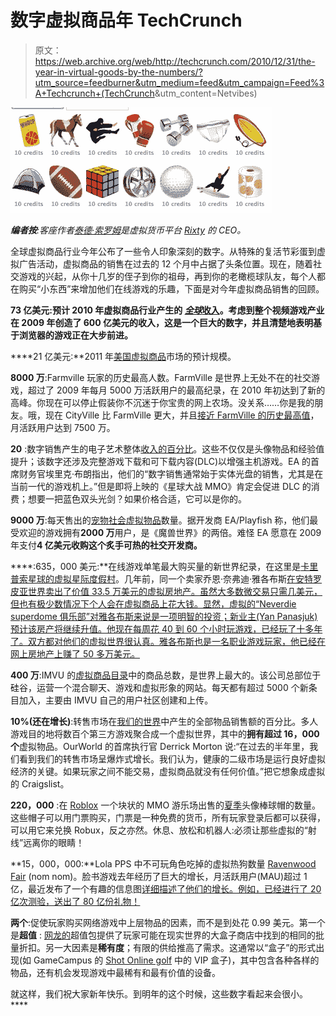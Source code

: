 # 数字虚拟商品年 TechCrunch

> 原文：<https://web.archive.org/web/http://techcrunch.com/2010/12/31/the-year-in-virtual-goods-by-the-numbers/?utm_source=feedburner&utm_medium=feed&utm_campaign=Feed%3A+Techcrunch+(TechCrunch>&utm_content=Netvibes)

![](img/1c12b67cafe3ce9e54942a3863be611b.png)

***编者按**:客座作者[泰德·索罗姆](https://web.archive.org/web/20230202225105/http://www.crunchbase.com/person/ted-sorom)是虚拟货币平台 [Rixty](https://web.archive.org/web/20230202225105/https://www.rixty.com/home) 的 CEO。*

全球虚拟商品行业今年公布了一些令人印象深刻的数字。从特殊的复活节彩蛋到虚拟广告活动，虚拟商品的销售在过去的 12 个月中占据了头条位置。现在，随着社交游戏的兴起，从你十几岁的侄子到你的祖母，再到你的老橄榄球队友，每个人都在购买“小东西”来增加他们在线游戏的乐趣，下面是对今年虚拟商品销售的回顾。

**73 亿美元:预计 2010 年虚拟商品行业产生的 [*全球*收入](https://web.archive.org/web/20230202225105/http://www.engagedigital.com/2010/11/12/in-stat-virtual-goods-revenue-up-245-since-2007/)。考虑到整个视频游戏产业在 2009 年创造了 600 亿美元的收入，这是一个巨大的数字，并且清楚地表明基于浏览器的游戏正在大步前进。**

 ****21 亿美元:**2011 年[美国虚拟商品](https://web.archive.org/web/20230202225105/http://www.insidevirtualgoods.com/us-virtual-goods/)市场的预计规模。

**8000 万**:Farmville 玩家的历史最高人数。FarmVille 是世界上无处不在的社交游戏，超过了 2009 年每月 5000 万活跃用户的最高纪录，在 2010 年初达到了新的高峰。你现在可以停止假装你不沉迷于你宝贵的网上农场。没关系……你是我的朋友。哦，现在 CityVille 比 FarmVille 更大，并且[接近 FarmVille 的历史最高值](https://web.archive.org/web/20230202225105/http://www.appdata.com/leaderboard/apps?metric_select=mau)，月活跃用户达到 7500 万。

**20** :数字销售产生的电子艺术整体[收入的百分比](https://web.archive.org/web/20230202225105/http://www.joystiq.com/2010/12/07/ea-predicts-digital-sales-will-make-up-20-of-revenue-for-fiscal/)。这些不仅仅是头像物品和经验值提升；该数字还涉及完整游戏下载和可下载内容(DLC)以增强主机游戏。EA 的首席财务官埃里克·布朗指出，他们的“数字销售通常始于实体光盘的销售，尤其是在当前一代的游戏机上。”但是即将上映的《星球大战 MMO》肯定会促进 DLC 的消费；想要一把蓝色双头光剑？如果价格合适，它可以是你的。

**9000 万**:每天售出的[宠物社会虚拟物品](https://web.archive.org/web/20230202225105/http://www.socialbusinesstoday.net/2010/12/pet-society-sells-90-million-virtual.html)数量。据开发商 EA/Playfish 称，他们最受欢迎的游戏拥有**2000 万**用户，是《魔兽世界》的两倍。难怪 EA 愿意在 2009 年支付**4 亿美元收购这个炙手可热的社交开发商。**

 ****:635，000 美元:**在线游戏单笔最大购买量的新世界纪录，在这里是[卡里普索星球的虚拟星际度假村](https://web.archive.org/web/20230202225105/http://www.ripten.com/2010/11/12/planet-calypso-virtual-resort-sells-for-635000/)。几年前，同一个卖家乔恩·奈弗迪·雅各布斯[在安特罗皮亚世界卖出了价值 33.5 万美元的虚拟房地产。虽然大多数微交易只需几美元，但也有极少数情况下个人会在虚拟商品上花大钱。显然，虚拟的“Neverdie superdome 俱乐部”对雅各布斯来说是一项明智的投资；新业主(Yan Panasjuk)预计该房产将继续升值。他现在每周花 40 到 60 个小时玩游戏，已经玩了十多年了。双方都对他们的虚拟世界很认真。雅各布斯也是一名职业游戏玩家，他已经在网上房地产上赚了 50 多万美元。](https://web.archive.org/web/20230202225105/http://gizmodo.com/5693093/man-who-paid-335000-for-virtual-real-estate-explains-why)

**400 万**:IMVU 的[虚拟商品目录](https://web.archive.org/web/20230202225105/http://www.imvu.com/)中的商品总数，是世界上最大的。该公司总部位于硅谷，运营一个混合聊天、游戏和虚拟形象的网站。每天都有超过 5000 个新条目加入，主要由 IMVU 自己的用户社区创建和上传。

**10%(还在增长)**:转售市场在[我们的世界](https://web.archive.org/web/20230202225105/http://w01.ourworld.com/v11/?env=ourworld)中产生的全部物品销售额的百分比。多人游戏目的地将数百个第三方游戏聚合成一个虚拟世界，其中的**拥有超过 16，000 个**虚拟物品。OurWorld 的首席执行官 Derrick Morton 说:“在过去的半年里，我们看到我们的转售市场呈爆炸式增长。我们认为，健康的二级市场是运行良好虚拟经济的关键。如果玩家之间不能交易，虚拟商品就没有任何价值。”把它想象成虚拟的 Craigslist。

**220，000** :在 [Roblox](https://web.archive.org/web/20230202225105/http://www.roblox.com/) 一个块状的 MMO 游乐场出售的[夏季](https://web.archive.org/web/20230202225105/http://www.roblox.com/Summertime-R-R-R-2010-item?id=29294506)头像棒球帽的数量。这些帽子可以用门票购买，门票是一种免费的货币，所有玩家登录后都可以获得，可以用它来兑换 Robux，反之亦然。休息、放松和机器人:必须让那些虚拟的“射线”远离你的眼睛！

**15，000，000:**Lola PPS 中不可玩角色吃掉的虚拟热狗数量 [Ravenwood Fair](https://web.archive.org/web/20230202225105/http://www.facebook.com/RavenwoodFair) (nom nom)。脸书游戏去年经历了巨大的增长，月活跃用户(MAU)超过 1 亿，最近发布了一个有趣的信息图[详细描述了他们的增长。例如，已经进行了 20 亿次测验，送出了 80 亿份礼物！](https://web.archive.org/web/20230202225105/http://venturebeat.com/2010/12/01/lolapps-gives-an-inside-look-at-the-success-of-social-game-ravenwood-fair/)

**两个**:促使玩家购买网络游戏中上层物品的因素，而不是到处花 0.99 美元。第一个是**超值** : [网龙的](https://web.archive.org/web/20230202225105/http://www.netdragon.com/)超值包提供了玩家可能在现实世界的大盒子商店中找到的相同的批量折扣。另一大因素是**稀有度**；有限的供给推高了需求。这通常以“盒子”的形式出现(如 GameCampus 的 [Shot Online golf](https://web.archive.org/web/20230202225105/http://shotonline.gamescampus.com/) 中的 VIP 盒子)，其中包含各种各样的物品，还有机会发现游戏中最稀有和最有价值的设备。

就这样，我们祝大家新年快乐。到明年的这个时候，这些数字看起来会很小。****